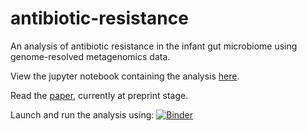 # antibiotic-resistance
An analysis of antibiotic resistance in the infant gut microbiome using genome-resolved metagenomics data.

View the jupyter notebook containing the analysis [here](https://nbviewer.jupyter.org/github/SumayahR/antibiotic-resistance/blob/master/antibiotic_resistance_analysis.ipynb). 

Read the [paper](http://www.biorxiv.org/content/early/2017/09/07/185348), currently at preprint stage.

Launch and run the analysis using: [![Binder](https://mybinder.org/badge.svg)](https://mybinder.org/v2/gh/aculich/antibiotic-resistance/master)
